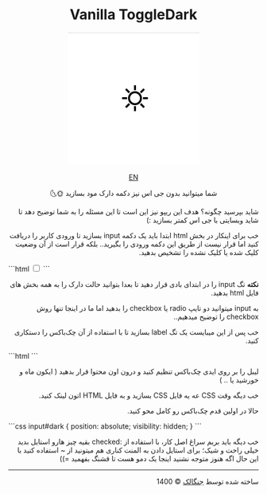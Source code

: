 <div align="center" dir="rtl">

# Vanilla ToggleDark

[![Demo](demo.gif)](https://gnkalk.github.io/Vanilla-ToggleDark)

[EN](README.md)

شما میتوانید بدون جی اس نیز دکمه دارک مود بسازید 🌞🌜

</div>

<div dir="rtl">

شاید بپرسید چگونه؟ هدف این ریپو نیز این است تا این مسئله را به شما توضیح دهد تا شاید وبسایتی با جی اس کمتر بسازید :)

خب برای اینکار در بخش html ابتدا باید یک دکمه input بسازید تا ورودی کاربر را دریافت کنید اما قرار نیست از طریق این دکمه ورودی را بگیرید.. بلکه قرار است از آن وضعیت کلیک شده یا کلیک نشده را تشخیص بدهید.
<div dir="ltr">
```html
<input type="checkbox" id="dark">
```
<div dir="rtl">

**نکته** تگ input را در ابتدای بادی قرار دهید تا بعدا بتوانید حالت دارک را به همه بخش های فایل html بدهید.

به input میتوانید دو تایپ radio یا checkbox را بدهید اما ما در اینجا تنها روش checkbox را توضیح میدهیم..

خب پس از این میبایست یک تگ label بسازید تا با استفاده از آن چک‌باکس را دستکاری کنید.
<div dir="ltr">
```html
<label for="dark">
```
<div dir="rtl">

لیبل را بر روی ایدی چک‌باکس تنظیم کنید و درون اون محتوا قرار بدهید ( ایکون ماه و خورشید یا .. )

خب دیگه وقت CSS عه یه فایل CSS بسازید و به فایل HTML اتون لینک کنید.

حالا در اولین قدم چک‌باکس رو کامل محو کنید.
<div dir="ltr">
```css
input#dark {
    position: absolute;
    visibility: hidden;
}
```
<div dir="rtl">

خب دیگه باید بریم سراغ اصل کار، با استفاده از :checked بقیه چیز هارو استایل بدید خیلی راحت و شیک؛ برای استایل دادن به المنت کناری هم میتونید از ~ استفاده کنید با این حال اگه هنوز متوجه نشنید اینجا یک دمو هست تا قشنگ بفهمید =))

---

ساخته شده توسط [جنگالک](https://github.com/Gnkalk) ©️ 1400
